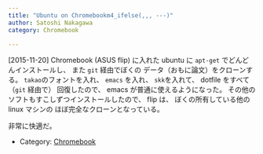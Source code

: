 ```yaml
---
title: "Ubuntu on Chromebookm4_ifelse(,,, ---)"
author: Satoshi Nakagawa
category: Chromebook

---
```


[2015-11-20]  Chromebook (ASUS flip) に入れた ubuntu に
`apt-get` でどんどんインストールし、
また `git` 経由でぼくの
データ（おもに論文）をクローンする。
`takao`のフォントを入れ、
`emacs` を入れ、
`skk`を入れて、
dotfile をすべて（`git` 経由で）
回復したので、
emacs が普通に使えるようになった。
その他のソフトもすこしずつインストールしたので、
flip は、
ぼくの所有している他の linux マシンの
ほぼ完全なクローンとなっている。

 非常に快適だ。

- Category: [Chromebook](/categories.html#Chromebook)

